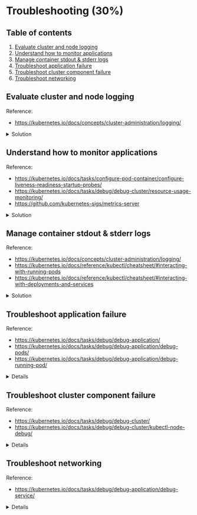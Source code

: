 # Troubleshooting (30%)

## Table of contents
1. [Evaluate cluster and node logging](#evaluate-cluster-and-node-logging)
1. [Understand how to monitor applications](#understand-how-to-monitor-applications)
1. [Manage container stdout & stderr logs](#manage-container-stdout--stderr-logs)
1. [Troubleshoot application failure](#troubleshoot-application-failure)
1. [Troubleshoot cluster component failure](#troubleshoot-cluster-component-failure)
1. [Troubleshoot networking](#troubleshoot-networking)

## Evaluate cluster and node logging
Reference: 
- https://kubernetes.io/docs/concepts/cluster-administration/logging/

<details>
<summary>Solution</summary>

In Kubernetes, cluster and node logging are available on different locations, dependending on how your cluster has been deployed.

```bash
# Use journalctl to access kubelet or containerd logs
sudo journalctl -u kubelet -n 10
sudo journalctl -u containerd -n 10

# In order to access Kubernetes components, lets get the name of the pods so we access their logs later
kubectl get pods -n kube-system

# Output:
# etcd-k8s-control                      1/1     Running   35 (33m ago)    153d
# kube-apiserver-k8s-control            1/1     Running   113 (33m ago)   153d
# kube-controller-manager-k8s-control   1/1     Running   91 (33m ago)    153d
# kube-scheduler-k8s-control            1/1     Running   91 (33m ago)    153d

# Now we have the pods name, we can access their logs:
kubectl logs -n kube-system etcd-k8s-control
kubectl logs -n kube-system kube-apiserver-k8s-control
kubectl logs -n kube-system kube-controller-manager-k8s-control
kubectl logs -n kube-system kube-scheduler-k8s-control
```

- Note that kubectl logs access `stdout` and `stderr` through `/var/log` folder on control/worker nodes:
```bash
# List contents of log folder on control node
ls /var/log/pods/

# Output:
# kube-system_coredns-64897985d-87wzw_0906a726-9fc9-4b32-8e34-d61cf41ffef7/
# kube-system_coredns-64897985d-z9spm_259bcd2e-c513-4c43-83c0-4bd16114af85/
# kube-system_etcd-k8s-control_38e46b4483e181276898d979d6540151/
# kube-system_kube-apiserver-k8s-control_c711f6b4d98c1ffa7b9fcc5355b54483/
# kube-system_kube-controller-manager-k8s-control_a39a22e07bab370e11c1f2eabc082694/
# kube-system_kube-flannel-ds-fdq5r_d67970ff-7af8-43c9-9ce6-9181b6b2d08c/
# kube-system_kube-proxy-t4wt8_77135467-0d6f-4081-95c4-0f9e6cb9d082/
# kube-system_kube-scheduler-k8s-control_8e66e38685d6e7cabb6d343c447e597b/
```
</details>

## Understand how to monitor applications
Reference: 
- https://kubernetes.io/docs/tasks/configure-pod-container/configure-liveness-readiness-startup-probes/
- https://kubernetes.io/docs/tasks/debug/debug-cluster/resource-usage-monitoring/
- https://github.com/kubernetes-sigs/metrics-server

<details>
<summary>Solution</summary>

Monitoring is a broad topic, so we will cover in two different steps:
- Monitoring application health
- Metrics

### Monitoring application health

Application monitoring can be done with `livenessProbes`, `readinessProbes` and `startupProbes`:
- `livenessProbe`  
Liveness probes allow you to customise the default detection mechanism and make it more sophisticated.    
By default, Kubernetes will only consider a container to "down" and apply the restart policy if the container process stops.
> By default, Kubernetes will decide whether to restart the container based on the status of container's PID 1 process.  
> The first process to run on a container assumes PID 1. 

- `readinessProbe`
Indicates whether the container is ready to respond to requests. If the readiness probe fails, the Endpoint controller (related to Services) removes the Pod's IP address from the endpoints of all Services that match the Pod.
The default state of readiness before the initial delay is `Failure`. If a container does not provide a readiness probe, the default state is `Success`.

- `startupProbe`
Indicates whether the aplication within the container is started. All other probes are disabled if a startup probe is provided, until it succeeds. If the startup probe fails, the kubelet kill the container, and the container is subjected to it's restart policy. 
> Similar to `livenessProbe`, however, while liveness probe run constantly, startup probes run at the container startup and stop running once it succeed.  
> Useful for legacy applications with long startup times.

> Note: check the hands-on steps on the previous topics:
> [Investigate the default `livenessProbe` behavior](2-workloads-scheduling.md#investigate-the-default-livenessprobe-behavior)
> [Configure a `livenessProbe` with `exec` command](2-workloads-scheduling.md#configure-a-livenessprobe-with-exec-command)
> [Configure a `startupProbe` with `exec` command](2-workloads-scheduling.md#configure-a-startupprobe-with-exec-command)
> [Configure a `readinessProbe` with `exec` command](2-workloads-scheduling.md#configure-a-readinessprobe-with-exec-command)

### Metrics

There are two ways of setup metrics on Kubernetes:
 - Use `metrics-server`: it provides a lightweight, short-term, in-memory way of collecting CPU and memory metrics from Pods and Nodes to be used for scaling or resource limits enforcement.
 - Use Prometheus to monitor Kubernetes resource to provide a full metrics pipeline, and it you access to richer metrics.

 This example will explore the use of `metrics-server` for quick access of the cluster metrics.

 - Install `metrics-server` by running applying the following YAML manifest:
 ```bash
# One of the requirements for metrics server is the following:
# Kubelet certificate needs to be signed by cluster Certificate Authority (or disable certificate validation by passing --kubelet-insecure-tls to Metrics Server)
# So, in order to make it work on our cluster, we need to add `--kubelet-insecure-tls` argument into the deployment resource.
wget https://github.com/kubernetes-sigs/metrics-server/releases/latest/download/components.yaml -O metrics-server.yaml

# Edit the file and include the additional argument on the Deployment 
vim metrics-server.yaml
# containers:
#      - args:
#        - --cert-dir=/tmp
#        - --secure-port=4443
#        - --kubelet-preferred-address-types=InternalIP,ExternalIP,Hostname
#        - --kubelet-use-node-status-port
#        - --metric-resolution=15s
#        - --kubelet-insecure-tls
#        image: k8s.gcr.io/metrics-server/metrics-server:v0.6.2

# Apply the resources
kubectl apply -f metrics-server.yaml

# Get nodes metrics
kubectl top nodes

# NAME          CPU(cores)   CPU%   MEMORY(bytes)   MEMORY%
# k8s-control   51m          2%     822Mi           21%
# k8s-worker1   12m          0%     487Mi           12%
# k8s-worker2   11m          0%     625Mi           16%
 ```
</details>


## Manage container stdout & stderr logs
Reference: 
- https://kubernetes.io/docs/concepts/cluster-administration/logging/
- https://kubernetes.io/docs/reference/kubectl/cheatsheet/#interacting-with-running-pods
- https://kubernetes.io/docs/reference/kubectl/cheatsheet/#interacting-with-deployments-and-services

<details>
<summary>Solution</summary>

The easiest way is to execute `kubectl logs` to access pods or deployments logs.

### Access `Pod` logs using `kubectl logs`
To access container stdout and stderr logs, you can use `kubectl logs` command:
```bash
# Lets create a nginx pod
kubectl run nginx --image=nginx

# Get stdout logs from pod (single container)
kubectl logs pod/nginx

# Delete the pod
kubectl delete pod nginx
```

It's also possible to access logs from different container inside the same pod (multi container scenario):
```bash
# Create a pod with multiple containers
kubectl apply -f - <<EOF
apiVersion: v1
kind: Pod
metadata:
  name: multi-container-counter
spec:
  containers:
  - name: counter-1
    image: busybox:1.28
    args: [/bin/sh, -c,
            'i=0; while true; do echo "(counter-1) \$i: \$(date)"; i=\$((i+1)); sleep 10; done']
  - name: counter-2
    image: busybox:1.28
    args: [/bin/sh, -c,
            'i=0; while true; do echo "(counter-2) \$i: \$(date)"; i=\$((i+1)); sleep 10; done']
EOF

# Get container logs from container `counter-1`
kubectl logs pod/multi-container-counter --container counter-1

# Output:
# (counter-1) 0: Sun Apr 16 04:23:29 UTC 2023
# (counter-1) 1: Sun Apr 16 04:23:39 UTC 2023
# (counter-1) 2: Sun Apr 16 04:23:49 UTC 2023

# Get container logs from container `counter-2`
kubectl logs pod/multi-container-counter --container counter-2

# Output
# (counter-2) 0: Sun Apr 16 04:23:29 UTC 2023
# (counter-2) 1: Sun Apr 16 04:23:39 UTC 2023
# (counter-2) 2: Sun Apr 16 04:23:49 UTC 2023

# Delete the deployment
kubectl delete pod multi-container-counter
```

### Access `Deployment` logs using `kubectl logs`

```bash
# Create a deployment with multiple containers
kubectl apply -f - <<EOF
apiVersion: apps/v1
kind: Deployment
metadata:
  name: multi-container-logs-deployment
spec:
  replicas: 3
  selector:
    matchLabels: 
      app: multi-container-logs
  template:
    metadata:
      labels:
        app: multi-container-logs
    spec:
      containers:
      - name: counter-1
        image: busybox:1.28
        args: [/bin/sh, -c,
                'i=0; while true; do echo "(\$POD_NAME) (counter-1) \$i: \$(date)"; i=\$((i+1)); sleep 10; done']
        env:
          - name: POD_NAME
            valueFrom:
              fieldRef:
                fieldPath: metadata.name
      - name: counter-2
        image: busybox:1.28
        args: [/bin/sh, -c,
                'i=0; while true; do echo "(\$POD_NAME) (counter-2) \$i: \$(date)"; i=\$((i+1)); sleep 10; done']
        env:
          - name: POD_NAME
            valueFrom:
              fieldRef:
                fieldPath: metadata.name
EOF

# Get all logs from all containers running under the deployment (using label selector)
kubectl logs -l app=multi-container-logs --all-containers

# Output
# (multi-container-logs-deployment-754fbf6dd9-2dr7n) (counter-1) 0: Sun Apr 16 05:05:41 UTC 2023
# (multi-container-logs-deployment-754fbf6dd9-2dr7n) (counter-2) 0: Sun Apr 16 05:05:42 UTC 2023
# (multi-container-logs-deployment-754fbf6dd9-92z9w) (counter-1) 0: Sun Apr 16 05:05:41 UTC 2023
# (multi-container-logs-deployment-754fbf6dd9-92z9w) (counter-2) 0: Sun Apr 16 05:05:42 UTC 2023
# (multi-container-logs-deployment-754fbf6dd9-9qhsd) (counter-1) 0: Sun Apr 16 05:05:41 UTC 2023
# (multi-container-logs-deployment-754fbf6dd9-9qhsd) (counter-2) 0: Sun Apr 16 05:05:42 UTC 2023

# Delete the deployment
kubectl delete deployment multi-container-logs-deployment
```

</details>


## Troubleshoot application failure
Reference:
- https://kubernetes.io/docs/tasks/debug/debug-application/
- https://kubernetes.io/docs/tasks/debug/debug-application/debug-pods/
- https://kubernetes.io/docs/tasks/debug/debug-application/debug-running-pod/
<details>

### Debuging Pods
The first step in troubleshooting is triage:
- What is the problem?
- Is your Pods running?
- What is the Pod state? Is it crashing?
- Is there any relevant logs? 

#### My pod stays pending
If a Pod is stuck in `Pending` state, it means it cannot be scheduled onto a node. Generally this is because there are insufficient resources that is preventing scheduling.
Check the output from `kubectl describe pod ...` for more information.
Common reasons for `Pending`
- **You don't have enough resources**: There is not enough Memory or CPU available on your cluster. You can adjust the resource requests or add a new node to your cluster.
- **You are using hostPort**: When you bind a Pod to a hostPort, there are limited number of places that the Pod can be scheduled. You should use `Services` to expose the Pod's ports. If you do require hostPort then you are limited by the number of nodes on your cluster.

```bash
# A pod requesting too much resources:
kubectl create -f - <<EOF
apiVersion: v1
kind: Pod
metadata:
  name: greedy-pod
spec:
  containers:
  - name: nginx
    image: nginx
    resources:
      requests:
        cpu: 100
EOF

# Lets check the pod status
kubectl get pod

# Output:
# NAME         READY   STATUS    RESTARTS   AGE
# greedy-pod   0/1     Pending   0          8s

kubectl describe pod greedy-pod

# Output:
# Name:             greedy-pod
# Namespace:        default
# Priority:         0
# Service Account:  default
# Node:             <none>
# Labels:           <none>
# Annotations:      <none>
# Status:           Pending
# ...
# Events:
#  Type     Reason            Age   From               Message
#  ----     ------            ----  ----               -------
#  Warning  FailedScheduling  48s   default-scheduler  0/3 nodes are available: 1 node(s) had untolerated taint {node-role.kubernetes.io/control-plane: }, 2 Insufficient cpu. preemption: 0/3 nodes are available: # 1 Preemption is not helpful for scheduling, 2 No preemption victims found for incoming pod..

# To get hostPort "Pending" status error, we will need to create a Deployment with more replicas than Pods in our cluster
# In this example, we have 2 worker nodes, so we need 3 replicas
kubectl create -f - <<EOF
apiVersion: apps/v1
kind: Deployment
metadata:
  name: hostportdeployment
spec:
  replicas: 3
  selector:
    matchLabels:
      app: hostport
  template:
    metadata:
      labels:
        app: hostport
    spec:
      containers:
      - name: nginx
        image: nginx
        ports:
        - name: http
          hostPort: 8080
          containerPort: 80
EOF

# Lets query all Pods
kubectl get pods -o wide

# Output
# NAME                                  READY   STATUS    RESTARTS   AGE   IP             NODE          NOMINATED NODE   READINESS GATES
# hostportdeployment-5ff54468c5-j4f5g   0/1     Pending   0          18s   <none>         <none>        <none>           <none>
# hostportdeployment-5ff54468c5-mv67q   1/1     Running   0          18s   10.244.2.166   k8s-worker2   <none>           <none>
# hostportdeployment-5ff54468c5-xgnfc   1/1     Running   0          18s   10.244.1.72    k8s-worker1   <none>           <none>

# Let's check why one of the Pods is marked as "Pending"
kubectl describe pod hostportdeployment-5ff54468c5-j4f5gH

# Output
# Name:             hostportdeployment-5ff54468c5-j4f5g
# Namespace:        default
# Priority:         0
# Service Account:  default
# Node:             <none>
# Labels:           app=hostport
#                   pod-template-hash=5ff54468c5
# Annotations:      <none>
# Status:           Pending
# ...
# Events:
#   Type     Reason            Age    From               Message
#   ----     ------            ----   ----               -------
#   Warning  FailedScheduling  4m30s  default-scheduler  0/3 nodes are available: 1 node(s) had untolerated taint {node-role.kubernetes.io/control-plane: }, 2 node(s) didn't have free ports for the requested pod ports. preemption: 0/3 nodes are available: 1 Preemption is not helpful for scheduling, 2 No preemption victims found for incoming pod..
```

#### My pod is running but not working correctly
```bash
# Lets create a Pod with a incorrect command (sheep does not exist)
kubectl create -f - <<EOF
apiVersion: v1
kind: Pod
metadata:
  name: incorrect-command-pod
spec:
  containers:
  - name: busybox
    image: busybox
    command: ['sh', '-c', 'echo "test"; sheep 10']
EOF

# Check Pod status
kubectl get pod -o wide

# Output
# NAME                    READY   STATUS             RESTARTS      AGE   IP            NODE          NOMINATED NODE   READINESS GATES
# incorrect-command-pod   0/1     CrashLoopBackOff   3 (24s ago)   83s   10.244.1.74   k8s-worker1   <none>           <none>

# Check pod logs
kubectl logs incorrect-command-pod

# Output
# test
# sh: sheep: not found
```

#### Determine termination reason of a Pod
Termination messages provides way to store fatal error events to a location which could be retrieved by tools like kubectl or dashboards. By default, Kubernetes expects the termination logs to available on `/dev/termination-log` file.
```bash
# Create Pod on the namespace to test termination log messages
kubectl create -f - <<EOF
apiVersion: v1
kind: Pod
metadata:
  name: termination-log-pod
spec:
  containers:
  - name: busybox
    image: busybox
    command: ["/bin/sh"]
    args: ["-c", "sleep 10 && echo 'Sleep termination' > /dev/termination-log"]
EOF

# Get Pod
kubectl describe pod termination-log-pod


# Output 
# State without termination log message
# ...
#    State:          Terminated
#      Reason:       Completed
#      Exit Code:    0
#      Started:      Sun, 23 Apr 2023 07:41:26 +0000
#      Finished:     Sun, 23 Apr 2023 07:41:36 +0000

# State with termination log message
# ...
#    State:      Terminated
#      Reason:   Completed
#      Message:  Sleep termination
#
#      Exit Code:  0
#      Started:    Sun, 23 Apr 2023 07:45:10 +0000
#      Finished:   Sun, 23 Apr 2023 07:45:20 +0000
```

It's also possible to change the `terminationMessagePolicy` field on the container. The default value is set to `File` which means the message with be extracted from the file. By setting it to `FallbackToLogsOnError`, you tell Kubernetes to use the last chunk of container log output if the termination message file is empty and the container exited with an error.

#### Dedugging Pods with `kubectl exec` or `kubectl debug` commands
- If the container image contains debugging utilities, you can run `kubectl exec`: 
```bash
# Create simple nginx Pod
kubectl create -f - <<EOF
apiVersion: v1
kind: Pod
metadata:
  name: nginx-pod
spec:
  containers:
  - name: nginx
    image: nginx
EOF

# Extract contents from index.html file
kubectl exec nginx-pod -- cat /usr/share/nginx/html/index.html

# Output
# <!DOCTYPE html>
# <html>
# <head>
# <title>Welcome to nginx!</title>
# ...

# If we execute bash on remove, we get root privileges, and we can modify NGINX index page
kubectl exec --stdin --tty nginx-pod -- /bin/bash

# Execute:
# $ echo 'Change from kubectl exec' > /usr/share/nginx/html/index.html
# $ exit

# Let's check nginx serving page
kubectl get pod nginx-pod -o wide

# Output
# NAME        READY   STATUS    RESTARTS   AGE    IP             NODE          NOMINATED NODE   READINESS GATES
# nginx-pod   1/1     Running   0          109m   10.244.2.167   k8s-worker2   <none>           <none>

# cURL the Pod's IP
curl 10.244.2.167

# Output:
# Change from kubectl exec
```
- From Kubernetes 1.25 onwards, it's possible to use `kubectl debug` commands to create **ephemeral containers**, useful for situations when the main container is failing and the image does not include debugging utilities.
```bash
# Create a pod based on a pause container, which does not include any debugging utilities.
kubectl run ephemeral-demo --image=registry.k8s.io/pause:3.1 --restart=Never

# Try `kubectl exec` on the pod
kubectl exec -it ephemeral-demo -- sh

# Output
# error: Internal error occurred: error executing command in container: failed to exec in container: failed to start exec "8feb76799c2cb1e2db635d7e087df0e7b3504ffe6176dfbfc125e863b58953da": OCI runtime exec failed: exec failed: unable to start container process: exec: "sh": executable file not found in $PATH: unknown

# Create ephemeral container to debug main container
kubectl debug -it ephemeral-demo --image=busybox:1.28 --target=ephemeral-demo

# It's possible to see all process being run on target container
# Execute:
$ ps

# Output
# PID   USER     TIME  COMMAND
#     1 root      0:00 /pause
#    14 root      0:00 sh
#    20 root      0:00 ps

```
- It's possible to use `kubectl debug` to troubleshoot nodes as well:
```bash
kubectl debug node/k8s-worker1 -it --image=ubuntu

# The host filesystem will be mapped to /host path
ls /host

# The container also share the same network namespace 
apt update && apt install net-tools -y

# List all network interfaces
ifconfig
```

</details>

## Troubleshoot cluster component failure
Reference:
- https://kubernetes.io/docs/tasks/debug/debug-cluster/
- https://kubernetes.io/docs/tasks/debug/debug-cluster/kubectl-node-debug/
<details>

### Understand health of the cluster
As a starting point, we need to to check the status of all nodes
```bash
kubectl get nodes

# Output
# NAME          STATUS   ROLES           AGE   VERSION
# k8s-control   Ready    control-plane   9d    v1.27.1
# k8s-worker1   Ready    <none>          9d    v1.27.1
# k8s-worker2   Ready    <none>          9d    v1.27.1

# Get additional node details using describe
kubectl describe node k8s-worker1
```

### Access cluster component logs
To dig deeper into cluster components, you can access the machine via SSH and access the logs from Kubernetes cluster componentes:
```bash
# Get latest 50 logs from kubelet and containerd
sudo journalctl -u kubelet -n 50
sudo journalctl -u containerd -n 50

# Control plane logs
ls -l /var/log/pods/

# Output
# drwxr-xr-x 5 root root 4096 Apr 15 09:11 kube-flannel_kube-flannel-ds-6wtc5_2e433181-073b-4f20-87e5-de7130bf9af7
# drwxr-xr-x 3 root root 4096 Apr 15 09:11 kube-system_coredns-5d78c9869d-5bd4h_68b893a5-8651-4094-b5d6-e805e527f822
# drwxr-xr-x 3 root root 4096 Apr 15 09:11 kube-system_coredns-5d78c9869d-zbnqh_09b8f2d0-6e3b-46a4-af9e-8e2069f58f3e
# drwxr-xr-x 3 root root 4096 Apr 15 09:09 kube-system_etcd-k8s-control_e77889d75ec8be65235fe5a966d3f808
# drwxr-xr-x 3 root root 4096 Apr 15 09:09 kube-system_kube-apiserver-k8s-control_7aa16eec6102a48d7927dc3c247d32aa
# drwxr-xr-x 3 root root 4096 Apr 15 09:09 kube-system_kube-controller-manager-k8s-control_bacb67c97f1502d0c75dee43efc16ff1
# drwxr-xr-x 3 root root 4096 Apr 15 09:09 kube-system_kube-proxy-j9r2z_845821be-e5d4-407c-9abd-c2d467e72e05
# drwxr-xr-x 3 root root 4096 Apr 15 09:09 kube-system_kube-scheduler-k8s-control_bac5d5a4d789a9b52d73203b94687c4a

# Get latest logs from etcd pod
sudo tail -10 /var/log/pods/kube-system_etcd-k8s-control_e77889d75ec8be65235fe5a966d3f808/etcd/0.log
```

</details>

## Troubleshoot networking
Reference:
- https://kubernetes.io/docs/tasks/debug/debug-application/debug-service/
<details>

To troubleshoot services, let's follow up the [troubleshooting services guide](https://kubernetes.io/docs/tasks/debug/debug-application/debug-service/) mentioned on the reference section.
  
As a starting point, let's create a deployment with some Pods to use as example.
```bash
# Create deployment called `hostnames`
kubectl create deployment hostnames --image=registry.k8s.io/serve_hostname

# Let's scale it up to 3 replicas
kubectl scale deployment hostnames --replicas=3

# Get the IP addresses from the running Pods
kubectl get pods -l app=hostnames -o wide

# Output
# NAME                        READY   STATUS    RESTARTS   AGE     IP             NODE          NOMINATED NODE   READINESS GATES
# hostnames-fc9b89785-7lcmc   1/1     Running   0          9m50s   10.244.1.83    k8s-worker1   <none>           <none>
# hostnames-fc9b89785-xgljx   1/1     Running   0          9m50s   10.244.2.168   k8s-worker2   <none>           <none>
# hostnames-fc9b89785-zz6w2   1/1     Running   0          9m55s   10.244.1.82    k8s-worker1   <none>           <none>

# The container used on this example exposes port 9376
for ep in 10.244.1.83:9376 10.244.2.168:9376 10.244.1.82:9376; do
    wget -qO- $ep
done
```
### How to check if the a service exists
```bash
# Load a debug container
kubectl run -i --tty busybox --image=busybox --restart=Never --rm -- sh

# Check to see if we can query the service
wget -O- hostnames
# wget: bad address 'hostnames'

# Check DNS lookup
nslookup hostnames

# Output:
# Server:         10.96.0.10
# Address:        10.96.0.10:53
# ** server can't find hostnames.default.svc.cluster.local: NXDOMAIN
# ** server can't find hostnames.default.svc.cluster.local: NXDOMAIN
# ** server can't find hostnames.svc.cluster.local: NXDOMAIN
# ** server can't find hostnames.svc.cluster.local: NXDOMAIN
# ** server can't find hostnames.cluster.local: NXDOMAIN
# ** server can't find hostnames.cluster.local: NXDOMAIN
# ** server can't find hostnames.home: NXDOMAIN
# ** server can't find hostnames.home: NXDOMAIN

# Check to see if service has been created
kubectl get svc hostnames

# Output:
# Error from server (NotFound): services "hostnames" not found

# If does not exist, let's create it then
kubectl expose deployment hostnames --port=80 --target-port=9376

# Check the service again
kubectl get svc hostnames

# Output
# NAME        TYPE        CLUSTER-IP      EXTERNAL-IP   PORT(S)   AGE
# hostnames   ClusterIP   10.98.111.229   <none>        80/TCP    49s

# From within the busybox container, try resolving the DNS entry again
nslookup hostnames

# Output
# Server:         10.96.0.10
# Address:        10.96.0.10:53
# Name:   hostnames.default.svc.cluster.local
# Address: 10.98.111.229
# ** server can't find hostnames.svc.cluster.local: NXDOMAIN
# ** server can't find hostnames.svc.cluster.local: NXDOMAIN
# ** server can't find hostnames.cluster.local: NXDOMAIN
# ** server can't find hostnames.cluster.local: NXDOMAIN
# ** server can't find hostnames.home: NXDOMAIN
# ** server can't find hostnames.home: NXDOMAIN

# Check see if calling the service would reach all pods
for i in $(seq 1 3); do 
    wget -qO- hostnames:80
done

# Output
# hostnames-fc9b89785-xgljx
# hostnames-fc9b89785-7lcmc
# hostnames-fc9b89785-zz6w2
```

### How to check if `Service` has endpoints
To confirm that the service is scheduling to each Pod in the deployment, we need to check if the Service contains all endpoints (each Pod is an endpoint behind the service)
```bash
# Let's check all Pods IP addresses again
kubectl get pods -l app=hostnames -o wide

# Output
# NAME                        READY   STATUS    RESTARTS   AGE   IP             NODE          NOMINATED NODE   READINESS GATES
# hostnames-fc9b89785-7lcmc   1/1     Running   0          84m   10.244.1.83    k8s-worker1   <none>           <none>
# hostnames-fc9b89785-xgljx   1/1     Running   0          84m   10.244.2.168   k8s-worker2   <none>           <none>
# hostnames-fc9b89785-zz6w2   1/1     Running   0          84m   10.244.1.82    k8s-worker1   <none>           <none>

kubectl get endpoints hostnames

# The list of endpoints should match the list of Pod's IP
# Output
# NAME        ENDPOINTS                                             AGE
# hostnames   10.244.1.82:9376,10.244.1.83:9376,10.244.2.168:9376   27m
```


</details>